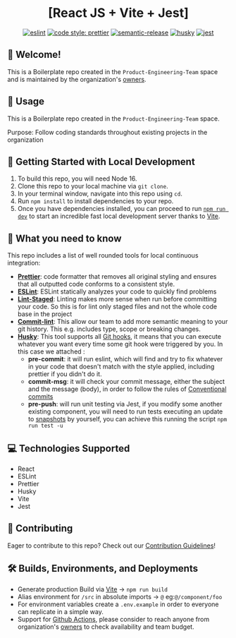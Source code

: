 <div align="center">

# [React JS + Vite + Jest]

</div>

<div align="center">

[![eslint](https://img.shields.io/badge/Lint-ESLint-blueviolet)](https://github.com/eslint/eslint)
[![code style: prettier](https://img.shields.io/badge/code_style-prettier-ff69b4.svg?style=shield)](https://github.com/prettier/prettier)
[![semantic-release](https://img.shields.io/badge/%20%20%F0%9F%93%A6%F0%9F%9A%80-semantic--release-e10079.svg)](https://github.com/semantic-release/semantic-release)
[![husky](https://img.shields.io/badge/Git%20Hooks-Husky-lightgrey)](https://github.com/typicode/husky)
[![jest](https://img.shields.io/badge/Unit%20Testing-Jest-success)](https://github.com/facebook/jest)

</div>

## 👋 Welcome!

This is a Boilerplate repo created in the `Product-Engineering-Team` space and is
maintained by the organization's
[owners](https://github.com/orgs/Product-Engineering-Team/people?query=role%3Aowner).

[//]: # 'Usage'

## 📘 Usage

This is a Boilerplate repo created in the `Product-Engineering-Team` space.

Purpose: Follow coding standards throughout existing projects in the organization

[//]: # 'Local Development'

## 🚀 Getting Started with Local Development

1. To build this repo, you will need Node 16.
1. Clone this repo to your local machine via `git clone`.
1. In your terminal window, navigate into this repo using `cd`.
1. Run `npm install` to install dependencies to your repo.
1. Once you have dependencies installed, you can proceed to run
   [`npm run dev`](https://github.intuit.com/pages/UX-Infra/plugin-cli/docs/commands-overview#plugin-cli-start)
   to start an incredible fast local development server thanks to [Vite](https://vitejs.dev/guide/).

## 👀 What you need to know

This repo includes a list of well rounded tools for local continuous integration:

- **[Prettier](https://prettier.io/)**: code formatter that removes all original styling and ensures that all outputted code conforms to a consistent style.
- **[ESLint](https://eslint.org/)**: ESLint statically analyzes your code to quickly find problems
- **[Lint-Staged](https://github.com/okonet/lint-staged)**: Linting makes more sense when run before committing your code. So this is for lint only staged files and not the whole code base in the project
- **[Commit-lint](https://commitlint.js.org/)**: This allow our team to add more semantic meaning to your git history. This e.g. includes type, scope or breaking changes.
- **[Husky](https://typicode.github.io/husky/#/)**: This tool supports all [Git hooks](https://git-scm.com/docs/githooks), it means that you can execute whatever you want every time some git hook were triggered by you. In this case we attached :
  - **pre-commit**: it will run eslint, which will find and try to fix whatever in your code that doesn't match with the style applied, including prettier if you didn't do it.
  - **commit-msg**: it will check your commit message, either the subject and the message (body), in order to follow the rules of [Conventional commits](https://www.conventionalcommits.org/en/v1.0.0/#summary)
  - **pre-push**: will run unit testing via Jest, if you modify some another existing component, you will need to run tests executing an update to [snapshots](https://jestjs.io/docs/snapshot-testing) by yourself, you can achieve this running the script `npm run test -u`

## 💻 Technologies Supported

- React
- ESLint
- Prettier
- Husky
- Vite
- Jest

[//]: # 'Contributing'

## 🤝 Contributing

Eager to contribute to this repo? Check out our
[Contribution Guidelines](./CONTRIBUTING.md)!

## 🛠️ Builds, Environments, and Deployments

- Generate production Build via [Vite](https://vitejs.dev/guide/build.html) -> `npm run build`
- Alias environment for `/src` in absolute imports -> `@` eg:`@/component/foo`
- For environment variables create a `.env.example` in order to everyone can replicate in a simple way.
- Support for [Github Actions](https://github.com/features/actions), please consider to reach anyone from organization's [owners](https://github.com/orgs/Product-Engineering-Team/people?query=role%3Aowner) to check availability and team budget.
